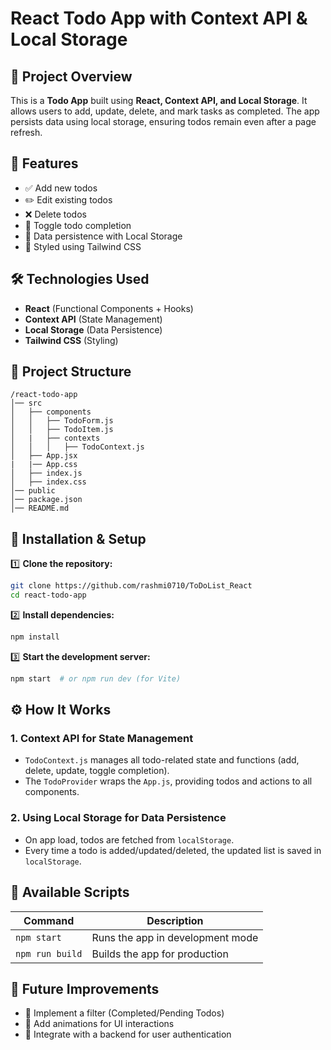 # React Todo App with Context API & Local Storage

## 📝 Project Overview
This is a **Todo App** built using **React, Context API, and Local Storage**. It allows users to add, update, delete, and mark tasks as completed. The app persists data using local storage, ensuring todos remain even after a page refresh.

## 🚀 Features
- ✅ Add new todos
- ✏️ Edit existing todos
- ❌ Delete todos
- 🔄 Toggle todo completion
- 💾 Data persistence with Local Storage
- 🎨 Styled using Tailwind CSS

## 🛠 Technologies Used
- **React** (Functional Components + Hooks)
- **Context API** (State Management)
- **Local Storage** (Data Persistence)
- **Tailwind CSS** (Styling)

## 📂 Project Structure
```
/react-todo-app
│── src
│   ├── components
│   │   ├── TodoForm.js
│   │   ├── TodoItem.js
│   |   ├── contexts
│   │   │   ├── TodoContext.js
│   ├── App.jsx
|   |── App.css
│   ├── index.js
│   ├── index.css
│── public
│── package.json
│── README.md
```

## 📌 Installation & Setup

1️⃣ **Clone the repository:**
```sh
git clone https://github.com/rashmi0710/ToDoList_React
cd react-todo-app
```

2️⃣ **Install dependencies:**
```sh
npm install
```

3️⃣ **Start the development server:**
```sh
npm start  # or npm run dev (for Vite)
```

## ⚙️ How It Works

### **1. Context API for State Management**
- `TodoContext.js` manages all todo-related state and functions (add, delete, update, toggle completion).
- The `TodoProvider` wraps the `App.js`, providing todos and actions to all components.

### **2. Using Local Storage for Data Persistence**
- On app load, todos are fetched from `localStorage`.
- Every time a todo is added/updated/deleted, the updated list is saved in `localStorage`.

## 📜 Available Scripts
| Command | Description |
|---------|-------------|
| `npm start` | Runs the app in development mode |
| `npm run build` | Builds the app for production |


## 📌 Future Improvements
- 🔹 Implement a filter (Completed/Pending Todos)
- 🔹 Add animations for UI interactions
- 🔹 Integrate with a backend for user authentication




